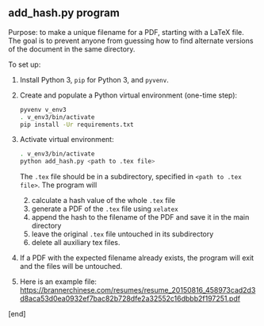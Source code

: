 ## add_hash.py program

Purpose: to make a unique filename for a PDF, starting with a LaTeX file. The goal is to prevent anyone from guessing how to find alternate versions of the document in the same directory.

To set up:

 1. Install Python 3, `pip` for Python 3,  and `pyvenv`.
 1. Create and populate a Python virtual environment (one-time step):

    ```bash
    pyvenv v_env3
    . v_env3/bin/activate
    pip install -Ur requirements.txt
    ```
 1. Activate virtual environment:

    ```bash
    . v_env3/bin/activate
    python add_hash.py <path to .tex file>
    ```
    
    The `.tex` file should be in a subdirectory, specified in `<path to .tex file>`. The program will 
    
    2. calculate a hash value of the whole `.tex` file
    2. generate a PDF of the `.tex` file using `xelatex`
    2. append the hash to the filename of the PDF and save it in the main directory
    2. leave the original `.tex` file untouched in its subdirectory
    2. delete all auxiliary tex files.

 1. If a PDF with the expected filename already exists, the program will exit and the files will be untouched.
 1. Here is an example file: https://brannerchinese.com/resumes/resume_20150816_458973cad2d3d8aca53d0ea0932ef7bac82b728dfe2a32552c16dbbb2f197251.pdf

[end]

